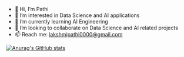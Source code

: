- 👋 Hi, I’m Pathi
- 👀 I’m interested in Data Science and AI applications
- 🌱 I’m currently learning AI Engineering
- 💞️ I’m looking to collaborate on Data Science and AI related projects
- 📫 Reach me: lakshmipathi0000@gmail.com

[![Anurag's GitHub stats](https://github-readme-stats.vercel.app/api?username=Pathi-rao&show_icons=true&theme=onedork)](https://github.com/anuraghazra/github-readme-stats)


<!---
Pathi-rao/Pathi-rao is a ✨ special ✨ repository because its `README.md` (this file) appears on your GitHub profile.
You can click the Preview link to take a look at your changes.
--->
